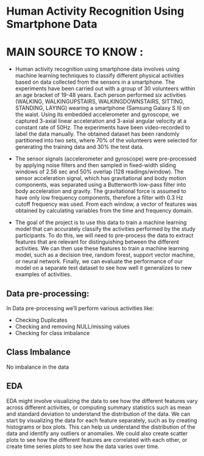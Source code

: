 # Human Activity Recognition Using Smartphone Data

# MAIN SOURCE TO KNOW :
* Human activity recognition using smartphone data involves using machine learning techniques to classify different physical activities based on data collected from the sensors in a smartphone. The experiments have been carried out with a group of 30 volunteers within an age bracket of 19-48 years. Each person performed six activities (WALKING, WALKINGUPSTAIRS, WALKINGDOWNSTAIRS, SITTING, STANDING, LAYING) wearing a smartphone (Samsung Galaxy S II) on the waist. Using its embedded accelerometer and gyroscope, we captured 3-axial linear acceleration and 3-axial angular velocity at a constant rate of 50Hz. The experiments have been video-recorded to label the data manually. The obtained dataset has been randomly partitioned into two sets, where 70% of the volunteers were selected for generating the training data and 30% the test data. 

* The sensor signals (accelerometer and gyroscope) were pre-processed by applying noise filters and then sampled in fixed-width sliding windows of 2.56 sec and 50% overlap (128 readings/window). The sensor acceleration signal, which has gravitational and body motion components, was separated using a Butterworth low-pass filter into body acceleration and gravity. The gravitational force is assumed to have only low frequency components, therefore a filter with 0.3 Hz cutoff frequency was used. From each window, a vector of features was obtained by calculating variables from the time and frequency domain.

* The goal of the project is to use this data to train a machine learning model that can accurately classify the activities performed by the study participants. To do this, we will need to pre-process the data to extract features that are relevant for distinguishing between the different activities. We can then use these features to train a machine learning model, such as a decision tree, random forest, support vector machine, or neural network. Finally, we can evaluate the performance of our model on a separate test dataset to see how well it generalizes to new examples of activities.
  
## Data pre-processing:
In Data pre-processing we’ll perform various activities like:

* Checking Duplicates
* Checking and removing NULL/missing values
* Checking for class imbalance

## Class Imbalance 

No imbalance in the data

## EDA

EDA might involve visualizing the data to see how the different features vary across different activities, or computing summary statistics such as mean and standard deviation to understand the distribution of the data. We can start by visualizing the data for each feature separately, such as by creating histograms or box plots. This can help us understand the distribution of the data and identify any outliers or anomalies. We could also create scatter plots to see how the different features are correlated with each other, or create time series plots to see how the data varies over time.



